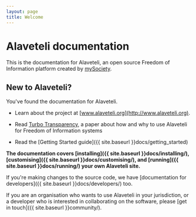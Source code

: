 ```yaml
---
layout: page
title: Welcome
---
```


# Alaveteli documentation

<p class="lead">
  This is the documentation for Alaveteli,
  an open source Freedom of Information platform
  created by <a href="https://www.mysociety.org">mySociety</a>.
</p>

## New to Alaveteli?

You've found the documentation for Alaveteli.

* Learn about the project at [www.alaveteli.org](http://www.alaveteli.org).

* Read [Turbo Transparency](/assets/files/Turbo-Transparency-v1.0.pdf), a paper about how and why to use Alaveteli for Freedom of Information systems

* Read the [Getting Started guide]({{ site.baseurl }}docs/getting_started)

**The documentation covers
[installing]({{ site.baseurl }}docs/installing/),
[customising]({{ site.baseurl }}docs/customising/), and
[running]({{ site.baseurl }}docs/running/) your own Alaveteli site.**

If you're making changes to the source code, we have
[documentation for developers]({{ site.baseurl }}docs/developers/) too.

If you are an organisation who wants to use Alaveteli in your jurisdiction, or a developer who is interested in collaborating on the software, please
[get in touch]({{ site.baseurl }}community/).

